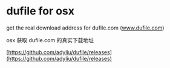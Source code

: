 # dufile for osx

get the real download address for dufile.com (www.dufile.com)

osx 获取 dufile.com 的真实下载地址

[https://github.com/adyliu/dufile/releases](https://github.com/adyliu/dufile/releases)
